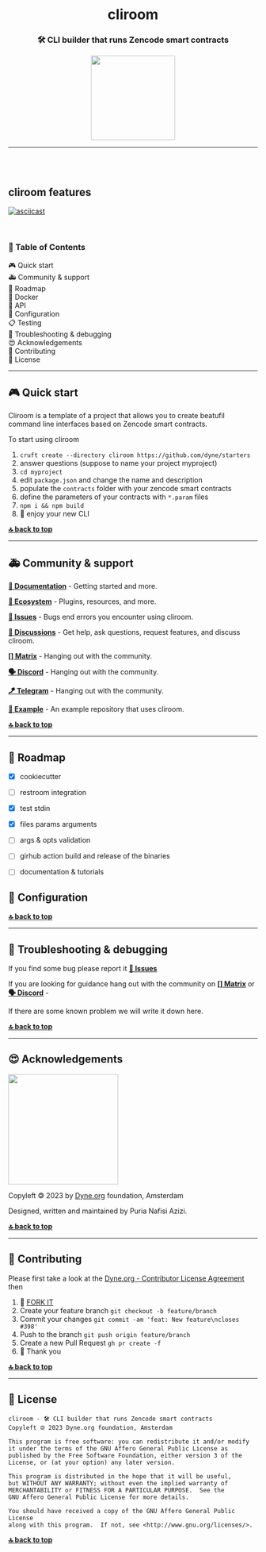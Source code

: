 <div align="center">

# cliroom

### 🛠️ CLI builder that runs Zencode smart contracts

</div>

<p align="center">
  <a href="https://dyne.org">
    <img src="https://files.dyne.org/software_by_dyne.png" width="170">
  </a>
</p>

---

<br><br>

## cliroom features

[![asciicast](https://asciinema.org/a/JwrP1goc45scxOxjYm8FmKNI4.svg)](https://asciinema.org/a/JwrP1goc45scxOxjYm8FmKNI4)

<br>

<div id="toc">

### 🚩 Table of Contents

- [🎮 Quick start](#-quick-start)
- [🚑 Community & support](#-community--support)
- [  Roadmap](#-roadmap)
- [🐋 Docker](#-docker)
- [🐝 API](#-api)
- [🔧 Configuration](#-configuration)
- [📋 Testing](#-testing)
- [🐛 Troubleshooting & debugging](#-troubleshooting--debugging)
- [😍 Acknowledgements](#-acknowledgements)
- [👤 Contributing](#-contributing)
- [💼 License](#-license)

</div>

---

## 🎮 Quick start

Cliroom is a template of a project that allows you to create beatufil command line interfaces based on Zencode smart contracts.

To start using cliroom

1. `cruft create --directory cliroom https://github.com/dyne/starters`
1. answer questions (suppose to name your project myproject)
1. `cd myproject`
1. edit `package.json` and change the name and description
1. populate the `contracts` folder with your zencode smart contracts
1. define the parameters of your contracts with `*.param` files
1. `npm i && npm build`
1. 🎉 enjoy your new CLI

**[🔝 back to top](#toc)**

---

## 🚑 Community & support

**[📝 Documentation](#toc)** - Getting started and more.

**[🌱 Ecosystem](https://github.com/dyne/ecosystem)** - Plugins, resources, and more.

**[🚩 Issues](../../issues)** - Bugs end errors you encounter using cliroom.

**[💬 Discussions](../../discussions)** - Get help, ask questions, request features, and discuss cliroom.

**[[] Matrix](https://socials.dyne.org/matrix)** - Hanging out with the community.

**[🗣️ Discord](https://socials.dyne.org/discord)** - Hanging out with the community.

**[🪁 Telegram](https://socials.dyne.org/telegram)** - Hanging out with the community.

**[📖 Example](https://github.com/dyne/cliroom/example)** - An example repository that uses cliroom.

**[🔝 back to top](#toc)**

---

##   Roadmap

- [x] cookiecutter
- [ ] restroom integration
- [x] test stdin
- [x] files params arguments
- [ ] args & opts validation
- [ ] girhub action build and release of the binaries
- [ ] documentation & tutorials


## 🔧 Configuration

**[🔝 back to top](#toc)**

---

## 🐛 Troubleshooting & debugging

If you find some bug please report it **[🚩 Issues](../../issues)** 

If you are looking for guidance hang out with the community on **[[] Matrix](https://socials.dyne.org/matrix)** or **[🗣️ Discord](https://socials.dyne.org/discord)** -

If there are some known problem we will write it down here.

**[🔝 back to top](#toc)**

---

## 😍 Acknowledgements

<a href="https://dyne.org">
  <img src="https://files.dyne.org/software_by_dyne.png" width="222">
</a>

Copyleft 🄯 2023 by [Dyne.org](https://www.dyne.org) foundation, Amsterdam

Designed, written and maintained by Puria Nafisi Azizi.

**[🔝 back to top](#toc)**

---

## 👤 Contributing

Please first take a look at the [Dyne.org - Contributor License Agreement](CONTRIBUTING.md) then

1.  🔀 [FORK IT](../../fork)
2.  Create your feature branch `git checkout -b feature/branch`
3.  Commit your changes `git commit -am 'feat: New feature\ncloses #398'`
4.  Push to the branch `git push origin feature/branch`
5.  Create a new Pull Request `gh pr create -f`
6.  🙏 Thank you

**[🔝 back to top](#toc)**

---

## 💼 License

    cliroom - 🛠️ CLI builder that runs Zencode smart contracts
    Copyleft 🄯 2023 Dyne.org foundation, Amsterdam

    This program is free software: you can redistribute it and/or modify
    it under the terms of the GNU Affero General Public License as
    published by the Free Software Foundation, either version 3 of the
    License, or (at your option) any later version.

    This program is distributed in the hope that it will be useful,
    but WITHOUT ANY WARRANTY; without even the implied warranty of
    MERCHANTABILITY or FITNESS FOR A PARTICULAR PURPOSE.  See the
    GNU Affero General Public License for more details.

    You should have received a copy of the GNU Affero General Public License
    along with this program.  If not, see <http://www.gnu.org/licenses/>.

**[🔝 back to top](#toc)**
